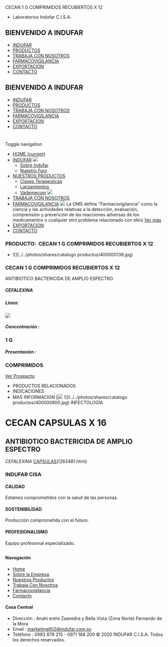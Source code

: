 CECAN 1 G COMPRIMIDOS RECUBIERTOS X 12
- Laboratorios Indufar C.I.S.A.
## BIENVENIDO A INDUFAR
* [INDUFAR](69.html#)
* [PRODUCTOS](69.html#)
* [TRABAJA CON NOSOTROS](69.html#)
* [FARMACOVIGILANCIA](69.html#)
* [EXPORTACION](69.html#)
* [CONTACTO](69.html#)
## BIENVENIDO A INDUFAR
* [INDUFAR](../../index.html)
* [PRODUCTOS](../../productos.html)
* [TRABAJA CON NOSOTROS](../../trabaja_con_nosotros.html)
* [FARMACOVIGILANCIA](../../farmacovigilancia.html)
* [EXPORTACION](../../exportacion.html)
* [CONTACTO](../../contacto.html)
# 
Toggle navigation
* [HOME (current)](../../index.html)
* [INDUFAR](69.html#) 
  [![ ](../../photos/shares/Sistema/Menu/indufar_menul.jpg)](../../institucional.html)
  - [Sobre Indufar](../../institucional.html)
  - [Nuestro Foro](../../blog.html)
* [NUESTROS PRODUCTOS](69.html#) 
  - [Clases Terapeuticas](../clases_terapeuticas.html)
  - [Lanzamientos](../lanzamientos.html)
  - [Vademecum](../../productos.html)
  [![ ](../../photos/shares/Sistema/Menu/productos.png)](../../productos.html)
* [TRABAJA CON NOSOTROS](../../trabaja_con_nosotros.html)
* [FARMACOVIGILANCIA](69.html#) 
  [![ ](../../photos/shares/Sistema/Menu/TUBOS.png)](../../farmacovigilancia.html)
  La OMS define "Farmacovigilancia" como la ciencia y las actividades relativas a la detección, evaluación, comprensión y prevención de las reacciones adversas de los medicamentos o cualquier otro problema relacionado con ellos
  [Ver más](../../farmacovigilancia.html)
* [EXPORTACION](../../exportacion.html)
* [CONTACTO](../../contacto.html)
### PRODUCTO:  CECAN 1 G COMPRIMIDOS RECUBIERTOS X 12
* ![](../../photos/shares/catalogo productos/400000138.jpg)
### **CECAN 1 G COMPRIMIDOS RECUBIERTOS X 12**
ANTIBIOTICO BACTERICIDA DE AMPLIO ESPECTRO
##### **CEFALEXINA**
##### **Línea:**
[![](../../photos/shares/Laboratorios/lab_indufar.png)](../linea/1.html)
##### **Concentración :**
### 1 G
##### **Presentación :**
### COMPRIMIDOS
[Ver Prospecto](https://www.indufar.com.py/files/shares/prospectos/400000138.pdf)
* PRODUCTOS RELACIONADOS
* INDICACIONES
* MAS INFORMACION
[![](../../photos/shares/Laboratorios/lab_indufar.png)
![](../../photos/shares/catalogo productos/400000800.jpg)
INFECTOLOGÍA
# CECAN CAPSULAS X 16
## ANTIBIOTICO BACTERICIDA DE AMPLIO ESPECTRO
*CEFALEXINA*
[CAPSULAS](69.html#)](263481.html)
### INDUFAR CISA
#### CALIDAD
Estamos comprometidos con la salud de las personas.
#### SOSTENIBILIDAD
Producción comprometida con el futuro.
#### PROFESIONALISMO
Equipo profesional especializado.
## 
#### Navegación
* [Home](../../index.html)
* [Sobre la Empresa](../../institucional.html)
* [Nuestros Productos](../../productos.html)
* [Trabaja Con Nosotros](../../trabaja_con_nosotros.html)
* [Farmacovigilancia](../../farmacovigilancia.html)
* [Contacto](../../contacto.html)
#### Casa Central
* Dirección : Anahi entre Zaavedra y Bella Vista (Zona Norte) Fernando de la Mora
* Email : [marketingif02@indufar.com.py](mailto:marketingif02@indufar.com.py)
* Teléfono : 0983 878 215 - 0971 188 200
© 2020 INDUFAR C.I.S.A. Todos los derechos reservados.